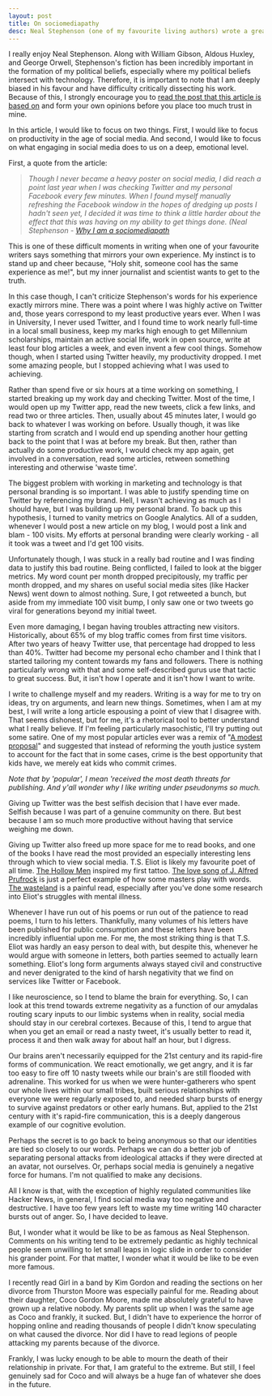 ```yaml
---
layout: post
title: On sociomediapathy
desc: Neal Stephenson (one of my favourite living authors) wrote a great article on his use of social media. The article was good enough that I feel the need to add my own comments.
---
```


I really enjoy Neal Stephenson. Along with William Gibson, Aldous Huxley, and George Orwell, Stephenson's fiction has been incredibly important in the formation of my political beliefs, especially where my political beliefs intersect with  technology. Therefore, it is important to note that I am deeply biased in his favour and have difficulty critically 
dissecting his work. Because of this, I strongly encourage you to [read the post that this article is based on](http://www.nealstephenson.com/social-media.html) and form your own opinions before you place too much trust in mine.

In this article, I would like to focus on two things. First, I would like to focus on productivity in the age of social media. And second, I would like to focus on what engaging in social media does to us on a deep, emotional level.

First, a quote from the article:

>_Though I never became a heavy poster on social media, I did reach a point last year when I was checking Twitter and my personal Facebook every few minutes. When I found myself manually refreshing the Facebook window in the hopes of dredging up posts I hadn't seen yet, I decided it was time to think a little harder about the effect that this was having on my ability to get things done. (Neal Stephenson - [Why I am a sociomediapath](http://www.nealstephenson.com/social-media.html)_

This is one of these difficult moments in writing when one of your favourite writers says something that mirrors your own experience. My instinct is to stand up and cheer because, "Holy shit, someone cool has the same experience as me!", but my inner journalist and scientist wants to get to the truth.

In this case though, I can't criticize Stephenson's words for his experience exactly mirrors mine. There was a point where I was highly active on Twitter and, those years correspond to my least productive years ever. When I was in University, I never used Twitter, and I found time to work nearly full-time in a local small business, keep my marks high enough to get Millennium scholarships, maintain an active social life, work in open source, write at least four blog articles a week,  and even invent a few cool things. Somehow though, when I started using Twitter heavily, my productivity dropped. I met some amazing people, but I stopped achieving what I was used to achieving.

Rather than spend five or six hours at a time working on something, I started breaking up my work day and checking Twitter. Most of the time, I would open up my Twitter app, read the new tweets, click a few links, and read two or three articles. Then, usually about 45 minutes later, I would go back to whatever I was working on before. Usually though, it was like starting from scratch and I would end up spending another hour getting back to the point that I was at before my break. But then, rather than actually do some productive work, I would check my app again, get involved in a conversation, read some articles, retween something interesting and otherwise 'waste time'.

The biggest problem with working in marketing and technology is that personal branding is so important. I was able to justify spending time on Twitter by referencing my brand. Hell, I wasn't achieving as much as I should have, but I was building up my personal brand. To back up this hypothesis, I turned to vanity metrics on Google Analytics. All of a sudden, whenever I would post a new article on my blog, I would post a link and blam - 100 visits. My efforts at personal branding were clearly working - all it took was a tweet and I'd get 100 visits.

Unfortunately though, I was stuck in a really bad routine and I was finding data to justify this bad routine. Being conflicted, I failed to look at the bigger metrics. My word count per month dropped precipitously, my traffic per month dropped, and my shares on useful social media sites (like Hacker News) went down to almost nothing. Sure, I got retweeted a bunch, but aside from my immediate 100 visit bump, I only saw one or two tweets go viral for generations beyond my initial tweet.

Even more damaging, I began having troubles attracting new visitors. Historically, about 65% of my blog traffic comes from first time visitors. After two years of heavy Twitter use, that percentage had dropped to less than 40%. Twitter had become my personal echo chamber and I think that I started tailoring my content towards my fans and followers. There is nothing particularly wrong with that and some self-described gurus use that tactic to great success. But, it isn't how I operate and it isn't how I want to write.

I write to challenge myself and my readers. Writing is a way for me to try on ideas, try on arguments, and learn new things. Sometimes, when I am at my best, I will write a long article espousing a point of view that I disagree with. That seems dishonest, but for me, it's a rhetorical tool to better understand what I really believe. If I'm feeling particularly masochistic, I'll try putting out some satire. One of my most popular articles ever was a remix of "[A modest proposal](http://art-bin.com/art/omodest.html)" and suggested that instead of reforming the youth justice system to account for the fact that in some cases, crime is the best opportunity that kids have, we merely eat kids who commit crimes.

_Note that by 'popular', I mean 'received the most death threats for publishing. And y'all wonder why I like writing under pseudonyms so much._

Giving up Twitter was the best selfish decision that I have ever made. Selfish because I was part of a genuine community on there. But best because I am so much more productive without having that service weighing me down.

Giving up Twitter also freed up more space for me to read books, and one of the books I have read the most provided an especially interesting lens through which to view social media. T.S. Eliot is likely my favourite poet of all time. [The Hollow Men](http://www.shmoop.com/hollow-men/poem-text.html) inspired my first tattoo. [The love song of J. Alfred Prufrock](http://www.poetryfoundation.org/poetrymagazine/poem/173476) is just a perfect example of how some masters play with words. [The wasteland](http://www.bartleby.com/201/1.html) is a painful read, especially after you've done some research into Eliot's struggles with mental illness.

Whenever I have run out of his poems or run out of the patience to read poems, I turn to his letters. Thankfully, many volumes of his letters have been published for public consumption and these letters have been incredibly influential upon me. For me, the most striking thing is that T.S. Eliot was hardly an easy person to deal with, but despite this, whenever he would argue with someone in letters, both parties seemed to actually learn something. Eliot's long form arguments always stayed civil and constructive and never denigrated to the kind of harsh negativity that we find on services like Twitter or Facebook.

I like neuroscience, so I tend to blame the brain for everything. So, I can look at this trend towards extreme negativity as a function of our amydalas routing scary inputs to our limbic systems when in reality, social media should stay in our cerebral cortexes. Because of this, I tend to argue that when you get an email or read a nasty tweet, it's usually better to read it, process it and then walk away for about half an hour, but I digress.

Our brains aren't necessarily equipped for the 21st century and its rapid-fire forms of communication. We react emotionally, we get angry, and it is far too easy to fire off 10 nasty tweets while our brain's are still flooded with adrenaline. This worked for us when we were hunter-gatherers who spent our whole lives within our small tribes, built serious relationships with everyone we were regularly exposed to, and needed sharp bursts of energy to survive against predators or other early humans. But, applied to the 21st century with it's rapid-fire communication, this is a deeply dangerous example of our cognitive evolution.

Perhaps the secret is to go back to being anonymous so that our identities are tied so closely to our words. Perhaps we can do a better job of separating personal attacks from ideological attacks if they were directed at an avatar, not ourselves. Or, perhaps social media is genuinely a negative force for humans. I'm not qualified to make any decisions.

All I know is that, with the exception of highly regulated communities like Hacker News, in general, I find social media way too negative and destructive. I have too few years left to waste my time writing 140 character bursts out of anger. So, I have decided to leave.

But, I wonder what it would be like to be as famous as Neal Stephenson. Comments on his writing tend to be extremely pedantic as highly technical people seem unwilling to let small leaps in logic slide in order to consider his grander point. For that matter, I wonder what it would be like to be even more famous.

I recently read Girl in a band by Kim Gordon and reading the sections on her divorce from Thurston Moore was especially painful for me. Reading about their daughter, Coco Gordon Moore, made me absolutely grateful to have grown up a relative nobody. My parents split up when I was the same age as Coco and frankly, it sucked. But, I didn't have to experience the horror of hopping online and reading thousands of people I didn't know speculating on what caused the divorce. Nor did I have to read legions of people attacking my parents because of the divorce.

Frankly, I was lucky enough to be able to mourn the death of their relationship in private. For that, I am grateful to the extreme. But still, I feel genuinely sad for Coco and will always be a huge fan of whatever she does in the future.

